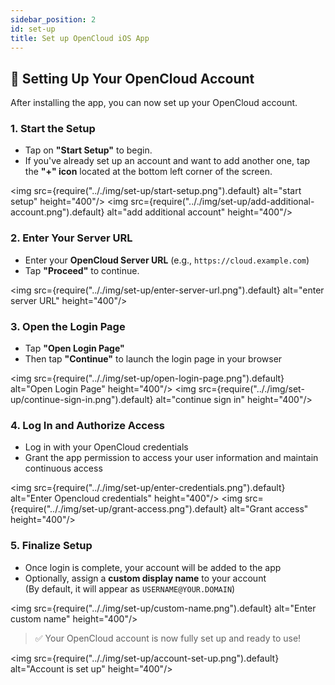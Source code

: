 ```yaml
---
sidebar_position: 2
id: set-up
title: Set up OpenCloud iOS App
---
```


## 🔐 Setting Up Your OpenCloud Account

After installing the app, you can now set up your OpenCloud account.

### 1. Start the Setup

- Tap on **"Start Setup"** to begin.
- If you've already set up an account and want to add another one, tap the **"+" icon** located at the bottom left corner of the screen.

<img src={require(".././img/set-up/start-setup.png").default} alt="start setup" height="400"/>
<img src={require(".././img/set-up/add-additional-account.png").default} alt="add additional account" height="400"/>

### 2. Enter Your Server URL

- Enter your **OpenCloud Server URL** (e.g., `https://cloud.example.com`)
- Tap **"Proceed"** to continue.

<img src={require(".././img/set-up/enter-server-url.png").default} alt="enter server URL" height="400"/>

### 3. Open the Login Page

- Tap **"Open Login Page"**
- Then tap **"Continue"** to launch the login page in your browser

<img src={require(".././img/set-up/open-login-page.png").default} alt="Open Login Page" height="400"/>
<img src={require(".././img/set-up/continue-sign-in.png").default} alt="continue sign in" height="400"/>

### 4. Log In and Authorize Access

- Log in with your OpenCloud credentials
- Grant the app permission to access your user information and maintain continuous access

<img src={require(".././img/set-up/enter-credentials.png").default} alt="Enter Opencloud credentials" height="400"/>
<img src={require(".././img/set-up/grant-access.png").default} alt="Grant access" height="400"/>

### 5. Finalize Setup

- Once login is complete, your account will be added to the app
- Optionally, assign a **custom display name** to your account  
  (By default, it will appear as `USERNAME@YOUR.DOMAIN`)

<img src={require(".././img/set-up/custom-name.png").default} alt="Enter custom name" height="400"/>

> ✅ Your OpenCloud account is now fully set up and ready to use!

<img src={require(".././img/set-up/account-set-up.png").default} alt="Account is set up" height="400"/>
